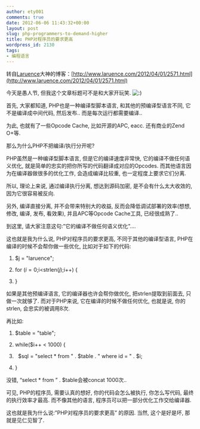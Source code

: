 ```yaml
---
author: ety001
comments: true
date: 2012-06-06 11:43:32+00:00
layout: post
slug: php-programmers-to-demand-higher
title: PHP对程序员的要求更高
wordpress_id: 2130
tags:
- 编程语言
---
```


转自[Laruence](http://www.laruence.com/)大神的博客：[http://www.laruence.com/2012/04/01/2571.html](http://www.laruence.com/2012/04/01/2571.html)

今天是愚人节, 但我这个文章标题可不是和大家开玩笑. ![:)](http://www.laruence.com/wp-includes/images/smilies/icon_smile.gif)

首先, 大家都知道, PHP也是一种编译型脚本语言, 和其他的预编译型语言不同, 它不是编译成中间代码, 然后发布.. 而是每次运行都需要编译..

为此, 也就有了一些Opcode Cache, 比如开源的APC, eacc. 还有商业的Zend O+等.

那么为什么PHP不把编译/执行分开呢?

PHP虽然是一种编译型脚本语言, 但是它的编译速度非常快, 它的编译不做任何语义优化, 就是简单的忠实的把你所写的代码翻译成对应的Opcodes. 而其他语言因为在编译器做很多的优化工作, 会造成编译比较重, 也一定程度上要求它们分离.

所以, 理论上来说, 通过编译执行分离, 想达到源码加密, 是不会有什么太大收效的, 因为它很容易被反向.

另外, 编译直接分离, 并不会带来特别大的收益, 反而会降低调试部署的效率(想想, 修改, 编译, 发布, 看效果), 并且APC等Opcode Cache工具, 已经很成熟了..

到这里, 请大家注意这句:”它的编译不做任何语义优化”….

这也就是我为什么说, PHP对程序员的要求更高, 不同于其他的编译型语言, PHP在编译的时候不会帮你做一些优化, 比如对于如下的代码:




  1. $j = "laruence";


  2. for ($i=0;$i<strlen($j);$i++) {


  3. }


如果是其他预编译语言, 它的编译器也许会帮你做优化, 把strlen提取到前面去, 只做一次就够了. 而对于PHP来说, 它在编译的时候不做任何优化, 也就是说, 你的strlen, 会忠实的被调用8次.

再比如:


  1. $table = "table";


  2. while($i++ < 1000) {


  3.   $sql = "select * from " . $table . " where id = " . $i;


  4. }


没错, “select * from ” . $table会被concat 1000次..

可见, PHP的程序员, 需要认真的想好, 你的代码会怎么被执行, 你怎么写代码, 最终的执行效率才最高. 而不像其他的语言, 程序员可以把一部分优化工作交给编译器.

这也就是我为什么说:”PHP对程序员的要求更高” 的原因. 当然, 这个是好是坏, 那就是见仁见智了.

